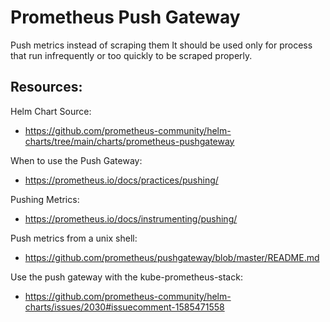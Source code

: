 # Prometheus Push Gateway

Push metrics instead of scraping them
It should be used only for process that run infrequently or too quickly to be scraped properly.

## Resources:

Helm Chart Source:
- https://github.com/prometheus-community/helm-charts/tree/main/charts/prometheus-pushgateway

When to use the Push Gateway: 
- https://prometheus.io/docs/practices/pushing/

Pushing Metrics:
- https://prometheus.io/docs/instrumenting/pushing/

Push metrics from a unix shell:
- https://github.com/prometheus/pushgateway/blob/master/README.md

Use the push gateway with the kube-prometheus-stack: 
- https://github.com/prometheus-community/helm-charts/issues/2030#issuecomment-1585471558

